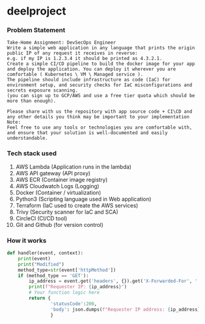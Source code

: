 # deelproject

### Problem Statement
```
Take-Home Assignment: DevSecOps Engineer
Write a simple web application in any language that prints the origin public IP of any request it receives in reverse:
e.g. if my IP is 1.2.3.4 it should be printed as 4.3.2.1.
Create a simple CI/CD pipeline to build the docker image for your app and deploy the application. You can deploy it wherever you are comfortable ( Kubernetes \ VM \ Managed service ).
The pipeline should include infrastructure as code (IaC) for environment setup, and security checks for IaC misconfigurations and secrets exposure scanning.
(you can sign up to GCP/AWS and use a free tier quota which should be more than enough).
  
Please share with us the repository with app source code + CI\CD and any other details you think may be important to your implementation
Note:
Feel free to use any tools or technologies you are comfortable with, and ensure that your solution is well-documented and easily understandable.
```

### Tech stack used
1. AWS Lambda (Application runs in the lambda)
2. AWS API gateway (API proxy)
3. AWS ECR (Container image registry)
4. AWS Cloudwatch Logs (Logging)
5. Docker (Container / virtualization)
6. Python3 (Scripting language used in Web application)
7. Terraform (IaC used to create the AWS services)
8. Trivy (Security scanner for IaC and SCA)
9. CircleCI (CI/CD tool)
10. Git and Github (for version control)


### How it works



```py
def handler(event, context):
    print(event)
    print("Modified")
    method_type=str(event['httpMethod'])
    if (method_type == 'GET'):
        ip_address = event.get('headers', {}).get('X-Forwarded-For', '')
        print(f"Requester IP: {ip_address}")
        # Your function logic here
        return {
                'statusCode':200,
                'body': json.dumps(f"Requester IP address: {ip_address}\n IP address in Reverse: {".".join(ip_address.split('.')[::-1])}")
                }
```

